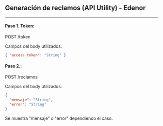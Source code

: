 ## Generación de reclamos (API Utility) - Edenor
---------------------------------------------------------

#### Paso 1. Token:
POST /token

Campos del body utilizados:
```json
{ "access_token": "String" }
```
#### Paso 2.:
POST /reclamos

Campos del body utilizados:
```json
{
  "mensaje": "String",
  "error": "String"
}
```
Se muestra "mensaje" o "error" dependiendo el caso.

